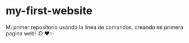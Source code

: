 # my-first-website

Mi primer repositorio usando la linea de comandos, creando mi primera pagina web! :D ❤✨
